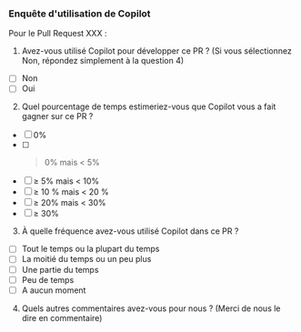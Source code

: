 ### Enquête d'utilisation de Copilot

Pour le Pull Request XXX :

1. Avez-vous utilisé Copilot pour développer ce PR ? (Si vous sélectionnez Non, répondez simplement à la question 4)
- [ ] Non
- [ ] Oui

2. Quel pourcentage de temps estimeriez-vous que Copilot vous a fait gagner sur ce PR ?
- [ ] 0%
- [ ] > 0% mais < 5%
- [ ] ≥ 5% mais < 10%
- [ ] ≥ 10 % mais < 20 %
- [ ] ≥ 20% mais < 30%
- [ ] ≥ 30%

3. À quelle fréquence avez-vous utilisé Copilot dans ce PR ?
- [ ] Tout le temps ou la plupart du temps
- [ ] La moitié du temps ou un peu plus
- [ ] Une partie du temps
- [ ] Peu de temps
- [ ] A aucun moment

4. Quels autres commentaires avez-vous pour nous ? (Merci de nous le dire en commentaire)